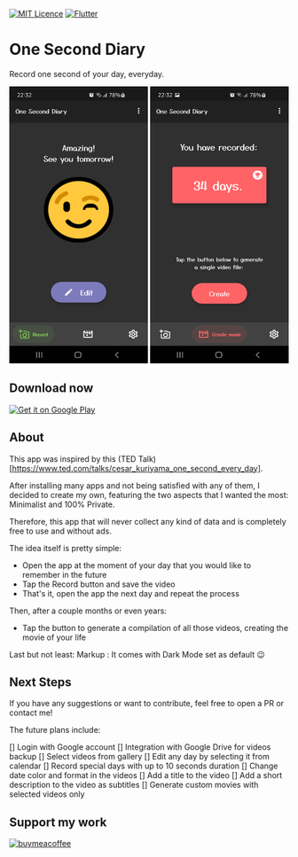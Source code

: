 [![MIT Licence](https://badges.frapsoft.com/os/mit/mit.svg?v=103)](https://opensource.org/licenses/mit-license.php)
[![Flutter](https://img.shields.io/badge/Made%20with-Flutter-blue.svg)](https://flutter.dev/)

# One Second Diary

Record one second of your day, everyday.

<img src="/screenshots/Screenshot_01.png" width="250" height="500"> <img src="/screenshots/Screenshot_02.png" width="250" height="500">

## Download now

<a href='https://play.google.com/store/apps/details?id=com.kylekun.one_second_diary&pcampaignid=pcampaignidMKT-Other-global-all-co-prtnr-py-PartBadge-Mar2515-1'><img alt='Get it on Google Play' src='https://play.google.com/intl/en_us/badges/static/images/badges/en_badge_web_generic.png'/></a>


## About

This app was inspired by this (TED Talk)[https://www.ted.com/talks/cesar_kuriyama_one_second_every_day].

After installing many apps and not being satisfied with any of them, I decided to create my own, featuring the two aspects that I wanted the most: Minimalist and 100% Private. 

Therefore, this app that will never collect any kind of data and is completely free to use and without ads. 

The idea itself is pretty simple:
 - Open the app at the moment of your day that you would like to remember in the future
 - Tap the Record button and save the video
 - That's it, open the app the next day and repeat the process

Then, after a couple months or even years:
 - Tap the button to generate a compilation of all those videos, creating the movie of your life


Last but not least:
    Markup : It comes with Dark Mode set as default 😉


## Next Steps

If you have any suggestions or want to contribute, feel free to open a PR or contact me!

The future plans include:

[] Login with Google account
[] Integration with Google Drive for videos backup
[] Select videos from gallery
[] Edit any day by selecting it from calendar
[] Record special days with up to 10 seconds duration
[] Change date color and format in the videos
[] Add a title to the video 
[] Add a short description to the video as subtitles
[] Generate custom movies with selected videos only

## Support my work

[![buymeacoffee](https://user-images.githubusercontent.com/835641/60540201-fcd7fa00-9ce4-11e9-87ec-1e98568e9f58.png)](https://www.buymeacoffee.com/kylekun)